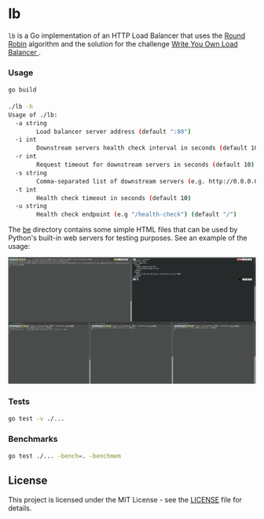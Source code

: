 # lb

`lb` is a Go implementation of an HTTP Load Balancer that uses the [Round Robin](https://www.nginx.com/resources/glossary/round-robin-load-balancing/#:~:text=What%20Is%20Round%2DRobin%20Load,to%20each%20server%20in%20turn.) algorithm and the solution for the challenge [Write You Own Load Balancer
](https://codingchallenges.fyi/challenges/challenge-load-balancer/).

### Usage

```sh
go build

./lb -h
Usage of ./lb:
  -a string
        Load balancer server address (default ":80")
  -i int
        Downstream servers health check interval in seconds (default 10)
  -r int
        Request timeout for downstream servers in seconds (default 10)
  -s string
        Comma-separated list of downstream servers (e.g. http://0.0.0.0:8080,http://localhost:8081)
  -t int
        Health check timeout in seconds (default 10)
  -u string
        Health check endpoint (e.g "/health-check") (default "/")
```

The [be](/be/) directory contains some simple HTML files that can be used by Python's built-in web servers for testing purposes. See an example of the usage:

![](/docs/lb.gif)

### Tests

```sh
go test -v ./...
```

### Benchmarks

```sh
go test ./... -bench=. -benchmem

```

## License

This project is licensed under the MIT License - see the [LICENSE](LICENSE) file for details.
